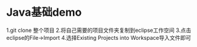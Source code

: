 # Java基础demo
1.git clone 整个项目
2.将自己需要的项目文件夹复制到eclipse工作空间
3.点击eclipse的File->Import
4.选择Existing Projects into Workspace导入文件即可
